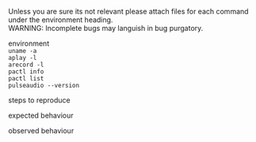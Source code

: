 Unless you are sure its not relevant please attach files for each command under the environment heading.  
WARNING: Incomplete bugs may languish in bug purgatory.  
  
environment  
	`uname -a`  
	`aplay -l`  
	`arecord -l`    
	`pactl info`  
	`pactl list`  
	`pulseaudio --version`  
  
steps to reproduce  
  
expected behaviour  
  
observed behaviour  
